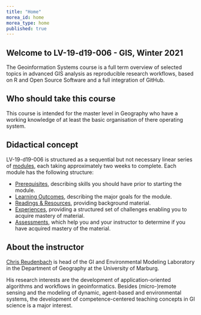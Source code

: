 ```yaml
---
title: "Home"
morea_id: home
morea_type: home
published: true
---
```


## Welcome to LV-19-d19-006 - GIS, Winter 2021



The Geoinformation Systems course is a full term overview of selected topics in advanced GIS analysis as reproducible research workflows, based on R and Open Source Software and a full integration of GitHub. 

## Who should take this course

  This course is intended for the master level in Geography who have a working knowledge of at least the basic organisation of there operating system.

## Didactical concept

LV-19-d19-006 is structured as a sequential but not necessary linear series of [modules](/LV-19-d19-006//modules), each taking approximately two weeks to complete. Each module has the following structure:

  * [Prerequisites](/LV-19-d19-006/prerequisites), describing skills you should have prior to starting the module.
  * [Learning Outcomes](/LV-19-d19-006//outcomes), describing the major goals for the module.
  * [Readings & Resources](/LV-19-d19-006/LV-19-d19-006/readings), providing background material.
  * [Experiences](/LV-19-d19-006/experiences), providing a structured set of challenges enabling you to acquire mastery of material.
  * [Assessments](/LV-19-d19-006/assessments), which help you and your instructor to determine if you have acquired mastery of the material.

## About the instructor

[Chris Reudenbach](https://www.uni-marburg.de/de/fb19/fachbereich/staff/reudenbach) is head of the GI and Environmental Modeling Laboratory in the Department of Geography at the University of Marburg.

His research interests are the development of application-oriented algorithms and workflows in geoinformatics.  Besides (micro-)remote sensing and the modeling of dynamic, agent-based and environmental systems, the development of competence-centered teaching concepts in GI science is a major interest.

